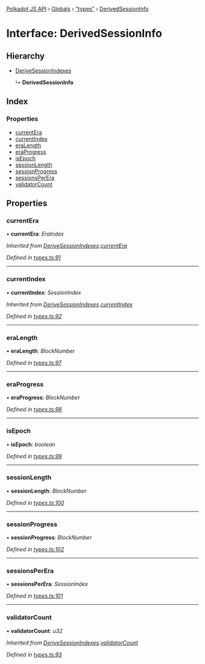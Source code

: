 [Polkadot JS API](../README.md) › [Globals](../globals.md) › ["types"](../modules/_types_.md) › [DerivedSessionInfo](_types_.derivedsessioninfo.md)

# Interface: DerivedSessionInfo

## Hierarchy

* [DeriveSessionIndexes](_types_.derivesessionindexes.md)

  ↳ **DerivedSessionInfo**

## Index

### Properties

* [currentEra](_types_.derivedsessioninfo.md#currentera)
* [currentIndex](_types_.derivedsessioninfo.md#currentindex)
* [eraLength](_types_.derivedsessioninfo.md#eralength)
* [eraProgress](_types_.derivedsessioninfo.md#eraprogress)
* [isEpoch](_types_.derivedsessioninfo.md#isepoch)
* [sessionLength](_types_.derivedsessioninfo.md#sessionlength)
* [sessionProgress](_types_.derivedsessioninfo.md#sessionprogress)
* [sessionsPerEra](_types_.derivedsessioninfo.md#sessionsperera)
* [validatorCount](_types_.derivedsessioninfo.md#validatorcount)

## Properties

###  currentEra

• **currentEra**: *EraIndex*

*Inherited from [DeriveSessionIndexes](_types_.derivesessionindexes.md).[currentEra](_types_.derivesessionindexes.md#currentera)*

*Defined in [types.ts:91](https://github.com/polkadot-js/api/blob/883b191ae7/packages/api-derive/src/types.ts#L91)*

___

###  currentIndex

• **currentIndex**: *SessionIndex*

*Inherited from [DeriveSessionIndexes](_types_.derivesessionindexes.md).[currentIndex](_types_.derivesessionindexes.md#currentindex)*

*Defined in [types.ts:92](https://github.com/polkadot-js/api/blob/883b191ae7/packages/api-derive/src/types.ts#L92)*

___

###  eraLength

• **eraLength**: *BlockNumber*

*Defined in [types.ts:97](https://github.com/polkadot-js/api/blob/883b191ae7/packages/api-derive/src/types.ts#L97)*

___

###  eraProgress

• **eraProgress**: *BlockNumber*

*Defined in [types.ts:98](https://github.com/polkadot-js/api/blob/883b191ae7/packages/api-derive/src/types.ts#L98)*

___

###  isEpoch

• **isEpoch**: *boolean*

*Defined in [types.ts:99](https://github.com/polkadot-js/api/blob/883b191ae7/packages/api-derive/src/types.ts#L99)*

___

###  sessionLength

• **sessionLength**: *BlockNumber*

*Defined in [types.ts:100](https://github.com/polkadot-js/api/blob/883b191ae7/packages/api-derive/src/types.ts#L100)*

___

###  sessionProgress

• **sessionProgress**: *BlockNumber*

*Defined in [types.ts:102](https://github.com/polkadot-js/api/blob/883b191ae7/packages/api-derive/src/types.ts#L102)*

___

###  sessionsPerEra

• **sessionsPerEra**: *SessionIndex*

*Defined in [types.ts:101](https://github.com/polkadot-js/api/blob/883b191ae7/packages/api-derive/src/types.ts#L101)*

___

###  validatorCount

• **validatorCount**: *u32*

*Inherited from [DeriveSessionIndexes](_types_.derivesessionindexes.md).[validatorCount](_types_.derivesessionindexes.md#validatorcount)*

*Defined in [types.ts:93](https://github.com/polkadot-js/api/blob/883b191ae7/packages/api-derive/src/types.ts#L93)*
